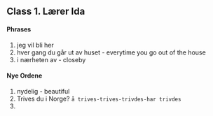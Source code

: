 
## Class 1. Lærer Ida

#### Phrases
1. jeg vil bli her
2. hver gang du går ut av huset - everytime you go out of the house 
3. i nærheten av - closeby


#### Nye Ordene

1. nydelig - beautiful
2. Trives du i Norge? `å trives-trives-trivdes-har trivdes`
3. 
